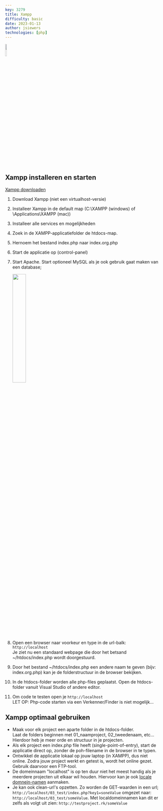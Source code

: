 ```yaml
---
key: 3279
title: Xampp
difficulty: basic
date: 2023-01-13
author: jsiewers
technologies: [php]
---
```






<img src="{{ '/_assets/_icons/xampp-logo.png' | url }}" style="width:10%;">


## Xampp installeren en starten
[Xampp downloaden](https://www.apachefriends.org/download.html)

1. Download Xampp (niet een virtualhost-versie)
2. Installeer Xampp in de default map (C:\XAMPP (windows)  of \Applications\XAMPP (mac))
3. Installeer alle services en mogelijkheden
4. Zoek in de XAMPP-applicatiefolder de htdocs-map. 
5. Hernoem het bestand index.php naar index.org.php
6. Start de applicatie op (control-panel)
7. Start Apache. Start optioneel MySQL als je ook gebruik gaat maken van een database;

   <img src="{{ '/_assets/omgevingen/xampp-start-screen.png' | url }}" style="width:30%;">
   
6. Open een browser naar voorkeur en type in de url-balk: <code>http://localhost</code>  
Je ziet nu een standaard webpage die door het betsand ~/htdocs/index.php wordt doorgestuurd.  
7. Door het bestand ~/htdocs/index.php een andere naam te geven (bijv: index.org.php) kan je de folderstructuur in de browser bekijken.
8. In de htdocs-folder worden alle php-files geplaatst. Open de htdocs-folder vanuit Visual Studio of andere editor.
9. Om code te testen open je <code>http://localhost</code>  
LET OP: Php-code starten via een Verkenner/Finder is niet mogelijk...


## Xampp optimaal gebruiken
* Maak voor elk project een aparte folder in de htdocs-folder.<br>
    Laat de folders beginnen met 01_naamproject, 02_tweedenaam, etc...<br>
    Hierdoor heb je meer orde en structuur in je projecten.
* Als elk project een index.php file heeft (single-point-of-entry), start de applicatie direct op, zonder de poh-filename in de browser in te typen.
* Ontwikkel de applicatie lokaal op jouw laptop (in XAMPP), dus niet online.
  Zodra jouw project werkt en getest is, wordt het online gezet. Gebruik daarvoor een FTP-tool.
* De domeinnaam "localhost" is op ten duur niet het meest handig als je meerdere projecten uit elkaar wil houden.
  Hiervoor kan je ook [locale domnein-namen]('/thema/local-domainnames/') aanmaken. 
* Je kan ook clean-url's opzetten. Zo worden de GET-waarden in een url;
``http://localhost/03_test/index.php?key1=soneValue`` omgezet naar: ``http://localhost/03_test/someValue``.
Met localdomeinnamen kan dit er zelfs als volgt uit zien: ``http://testproject.rk/someValue``

